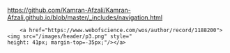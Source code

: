 https://github.com/Kamran-Afzali/Kamran-Afzali.github.io/blob/master/_includes/navigation.html

	    <a href="https://www.webofscience.com/wos/author/record/1188200">  <img src="/images/header/p3.png" style="
    height: 41px; margin-top=-35px;"/></a>
